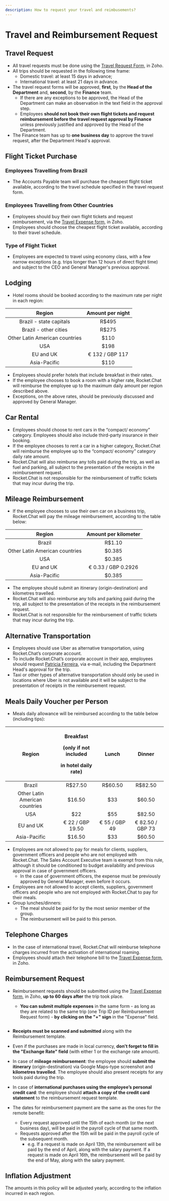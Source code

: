 ```yaml
---
description: How to request your travel and reimbusements?
---
```


# Travel and Reimbursement Request

## Travel Request

* All travel requests must be done using the [Travel Request Form](https://people.zoho.com/rocketchat/zp#travel/form/listview-formId:524549000000035731/viewId:524549000000035733), in Zoho.
* All trips should be requested in the following time frame:
  * Domestic travel: at least 15 days in advance;
  * International travel: at least 21 days in advance.
* The travel request forms will be approved, **first**, by the **Head of the Department** and, **second**, by the **Finance** team.
  * If there are any exceptions to be approved, the Head of the Department can make an observation in the text field in the approval step.
  * Employees **should not book their own flight tickets and request reimbursement before the travel request approval by Finance** unless previously justified and approved by the Head of the Department.
* The Finance team has up to **one business day** to approve the travel request, after the Department Head's approval.

## Flight Ticket Purchase

### Employees Travelling from Brazil

* The Accounts Payable team will purchase the cheapest flight ticket available, according to the travel schedule specified in the travel request form.

### Employees Travelling from Other Countries

* Employees should buy their own flight tickets and request reimbursement, via the [Travel Expense form](https://people.zoho.com/rocketchat/zp#travel/form/add-formLinkName:travelexpenses), in Zoho.
* Employees should choose the cheapest flight ticket available, according to their travel schedule.

### Type of Flight Ticket

* Employees are expected to travel using economy class, with a few narrow exceptions (e.g. trips longer than 12 hours of direct flight time) and subject to the CEO and General Manager's previous approval.

## Lodging

* Hotel rooms should be booked according to the maximum rate per night in each region:

|             Region             | Amount per night |
| :----------------------------: | :--------------: |
|     Brazil - state capitals    |      R$495       |
|      Brazil - other cities     |       R$275      |
| Other Latin American countries |       $110       |
|               USA              |       $198       |
|            EU and UK           |  € 132 / GBP 117 |
|          Asia-Pacific          |       $110       |

* Employees should prefer hotels that include breakfast in their rates.
* If the employee chooses to book a room with a higher rate, Rocket.Chat will reimburse the employee up to the maximum daily amount per region described above.
* Exceptions, on the above rates, should be previously discussed and approved by General Manager.

## Car Rental

* Employees should choose to rent cars in the “compact/ economy” category. Employees should also include third-party insurance in their booking.
* If the employee chooses to rent a car in a higher category, Rocket.Chat will reimburse the employee up to the “compact/ economy” category daily rate amount.
* Rocket.Chat will also reimburse any tolls paid during the trip, as well as fuel and parking, all subject to the presentation of the receipts in the reimbursement request.
* Rocket.Chat is not responsible for the reimbursement of traffic tickets that may incur during the trip.

## Mileage Reimbursement

* If the employee chooses to use their own car on a business trip, Rocket.Chat will pay the mileage reimbursement, according to the table below:

|             Region             | Amount per kilometer |
| :----------------------------: | :------------------: |
|             Brazil             |        R$1.10        |
| Other Latin American countries |        $0.385        |
|               USA              |        $0.385        |
|            EU and UK           |  € 0.33 / GBP 0.2926 |
|          Asia-Pacific          |        $0.385        |

* The employee should submit an itinerary (origin-destination) and kilometres travelled.
* Rocket.Chat will also reimburse any tolls and parking paid during the trip, all subject to the presentation of the receipts in the reimbursement request.
* Rocket.Chat is not responsible for the reimbursement of traffic tickets that may incur during the trip.

## Alternative Transportation

* Employees should use Uber as alternative transportation, using Rocket.Chat’s corporate account.
* To include Rocket.Chat’s corporate account in their app, employees should request [Patricia Ferreira](https://app.gitbook.com/u/tYWMiaKG2tUhYMb6IAjXK9JnU2u1), via e-mail, including the Department Head's approval for the trip.
* Taxi or other types of alternative transportation should only be used in locations where Uber is not available and it will be subject to the presentation of receipts in the reimbursement request.

## Meals Daily Voucher per Person

* Meals daily allowance will be reimbursed according to the table below (including tips):

|             Region             | <p>Breakfast</p><p>(only if not included</p><p>in hotel daily rate)</p> |     Lunch     |      Dinner      |
| :----------------------------: | :---------------------------------------------------------------------: | :-----------: | :--------------: |
|             Brazil             |                                 R$27.50                                 |    R$60.50    |      R$82.50     |
| Other Latin American countries |                                  $16.50                                 |      $33      |      $60.50      |
|               USA              |                                   $22                                   |      $55      |      $82.50      |
|            EU and UK           |                             € 22 / GBP 19.50                            | € 55 / GBP 49 | € 82.50 / GBP 73 |
|          Asia-Pacific          |                                  $16.50                                 |      $33      |      $60.50      |

* Employees are not allowed to pay for meals for clients, suppliers, government officers and people who are not employed with Rocket.Chat. The Sales Account Executive team is exempt from this rule, although it should be conditioned to budget availability and previous approval in case of government officers.&#x20;
  * In the case of government officers, the expense must be previously approved by General Manager, even before it occurs.
* Employees are not allowed to accept clients, suppliers, government officers and people who are not employed with Rocket.Chat to pay for their meals.
* Group lunches/dinners:
  * The meal should be paid for by the most senior member of the group.
  * The reimbursement will be paid to this person.

## Telephone Charges

* In the case of international travel, Rocket.Chat will reimburse telephone charges incurred from the activation of international roaming.
* Employees should attach their telephone bill to the [Travel Expense form](https://people.zoho.com/rocketchat/zp#travel/form/add-formLinkName:travelexpenses), in Zoho.

## Reimbursement Request

*   Reimbursement requests should be submitted using the [Travel Expense form](https://people.zoho.com/rocketchat/zp#travel/form/add-formLinkName:travelexpenses), in Zoho, **up to 60 days after** the trip took place.

    * **You can submit multiple expenses** in the same form - as long as they are related to the same trip (one Trip ID per Reimbursement Request form) - **by clicking on the "+" sign** in the "Expense" field.



    <figure><img src="../../../.gitbook/assets/image (1) (1).png" alt=""><figcaption></figcaption></figure>
* **Receipts must be scanned and submitted** along with the Reimbursement template.
* Even if the purchases are made in local currency, **don't forget to fill in the "Exchange Rate" field** (with either 1 or the exchange rate amount). &#x20;
* In case of **mileage reimbursement**: the employee should **submit the itinerary** (origin-destination) via Google Maps-type screenshot and **kilometres travelled**. The employee should also present receipts for any tools paid during the trip.
* In case of **international purchases using the employee’s personal credit card**: the employee should **attach a copy of the credit card statement** to the reimbursement request template.
* The dates for reimbursement payment are the same as the ones for the remote benefit:
  * Every request approved until the 15th of each month (or the next business day), will be paid in the payroll cycle of that same month.
  * Requests approved after the 15th will be paid in the payroll cycle of the subsequent month.
    * e.g. If a request is made on April 13th, the reimbursement will be paid by the end of April, along with the salary payment. If a request is made on April 16th, the reimbursement will be paid by the end of May, along with the salary payment.

## Inflation Adjustment

The amounts in this policy will be adjusted yearly, according to the inflation incurred in each region.
